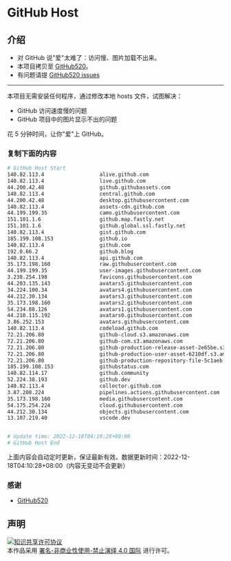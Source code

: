 # GitHub Host
## 介绍
- 对 GitHub 说"爱"太难了：访问慢、图片加载不出来。
- 本项目拷贝至 [GitHub520](https://github.com/521xueweihan/GitHub520)。
- 有问题请提 [GitHub520 issues](https://github.com/521xueweihan/GitHub520/issues/new)

---

本项目无需安装任何程序，通过修改本地 hosts 文件，试图解决：
- GitHub 访问速度慢的问题
- GitHub 项目中的图片显示不出的问题

花 5 分钟时间，让你"爱"上 GitHub。

### 复制下面的内容
```bash
# GitHub Host Start
140.82.113.4                  alive.github.com
140.82.113.4                  live.github.com
44.200.42.48                  github.githubassets.com
140.82.113.4                  central.github.com
44.200.42.48                  desktop.githubusercontent.com
140.82.113.4                  assets-cdn.github.com
44.199.199.35                 camo.githubusercontent.com
151.101.1.6                   github.map.fastly.net
151.101.1.6                   github.global.ssl.fastly.net
140.82.113.4                  gist.github.com
185.199.108.153               github.io
140.82.113.4                  github.com
192.0.66.2                    github.blog
140.82.113.4                  api.github.com
35.173.198.160                raw.githubusercontent.com
44.199.199.35                 user-images.githubusercontent.com
3.238.254.198                 favicons.githubusercontent.com
44.203.135.143                avatars5.githubusercontent.com
34.224.100.34                 avatars4.githubusercontent.com
44.212.30.134                 avatars3.githubusercontent.com
35.173.198.160                avatars2.githubusercontent.com
54.234.88.126                 avatars1.githubusercontent.com
44.210.115.192                avatars0.githubusercontent.com
3.86.252.153                  avatars.githubusercontent.com
140.82.113.4                  codeload.github.com
72.21.206.80                  github-cloud.s3.amazonaws.com
72.21.206.80                  github-com.s3.amazonaws.com
72.21.206.80                  github-production-release-asset-2e65be.s3.amazonaws.com
72.21.206.80                  github-production-user-asset-6210df.s3.amazonaws.com
72.21.206.80                  github-production-repository-file-5c1aeb.s3.amazonaws.com
185.199.108.153               githubstatus.com
140.82.114.17                 github.community
52.224.38.193                 github.dev
140.82.113.4                  collector.github.com
3.87.208.224                  pipelines.actions.githubusercontent.com
35.173.198.160                media.githubusercontent.com
54.175.254.224                cloud.githubusercontent.com
44.212.30.134                 objects.githubusercontent.com
13.107.219.40                 vscode.dev


# Update time: 2022-12-18T04:10:28+08:00
# GitHub Host End

```
上面内容会自动定时更新，保证最新有效。数据更新时间：2022-12-18T04:10:28+08:00（内容无变动不会更新）

### 感谢

- [GitHub520](https://github.com/521xueweihan/GitHub520)

## 声明
<a rel="license" href="https://creativecommons.org/licenses/by-nc-nd/4.0/deed.zh"><img alt="知识共享许可协议" style="border-width: 0" src="https://licensebuttons.net/l/by-nc-nd/4.0/88x31.png"></a><br>本作品采用 <a rel="license" href="https://creativecommons.org/licenses/by-nc-nd/4.0/deed.zh">署名-非商业性使用-禁止演绎 4.0 国际</a> 进行许可。